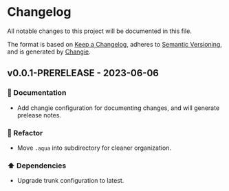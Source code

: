 # Changelog

All notable changes to this project will be documented in this file.

The format is based on [Keep a Changelog](https://keepachangelog.com/en/1.0.0/),
adheres to [Semantic Versioning](https://semver.org/spec/v2.0.0.html),
and is generated by [Changie](https://github.com/miniscruff/changie).

## v0.0.1-PRERELEASE - 2023-06-06

### 📘 Documentation

- Add changie configuration for documenting changes, and will generate prelease notes.

### 🔨 Refactor

- Move `.aqua` into subdirectory for cleaner organization.

### ⬆️ Dependencies

- Upgrade trunk configuration to latest.

